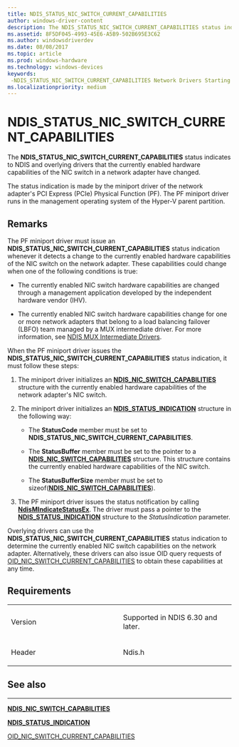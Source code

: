 ```yaml
---
title: NDIS_STATUS_NIC_SWITCH_CURRENT_CAPABILITIES
author: windows-driver-content
description: The NDIS_STATUS_NIC_SWITCH_CURRENT_CAPABILITIES status indicates to NDIS and overlying drivers that the currently enabled hardware capabilities of the NIC switch in a network adapter have changed.
ms.assetid: 8F5DF045-4993-45E6-A5B9-502B695E3C62
ms.author: windowsdriverdev
ms.date: 08/08/2017
ms.topic: article
ms.prod: windows-hardware
ms.technology: windows-devices
keywords: 
 -NDIS_STATUS_NIC_SWITCH_CURRENT_CAPABILITIES Network Drivers Starting with Windows Vista
ms.localizationpriority: medium
---
```


# NDIS\_STATUS\_NIC\_SWITCH\_CURRENT\_CAPABILITIES


The **NDIS\_STATUS\_NIC\_SWITCH\_CURRENT\_CAPABILITIES** status indicates to NDIS and overlying drivers that the currently enabled hardware capabilities of the NIC switch in a network adapter have changed.

The status indication is made by the miniport driver of the network adapter's PCI Express (PCIe) Physical Function (PF). The PF miniport driver runs in the management operating system of the Hyper-V parent partition.

Remarks
-------

The PF miniport driver must issue an **NDIS\_STATUS\_NIC\_SWITCH\_CURRENT\_CAPABILITIES** status indication whenever it detects a change to the currently enabled hardware capabilities of the NIC switch on the network adapter. These capabilities could change when one of the following conditions is true:

-   The currently enabled NIC switch hardware capabilities are changed through a management application developed by the independent hardware vendor (IHV).

-   The currently enabled NIC switch hardware capabilities change for one or more network adapters that belong to a load balancing failover (LBFO) team managed by a MUX intermediate driver. For more information, see [NDIS MUX Intermediate Drivers](https://msdn.microsoft.com/library/windows/hardware/ff566498).

When the PF miniport driver issues the **NDIS\_STATUS\_NIC\_SWITCH\_CURRENT\_CAPABILITIES** status indication, it must follow these steps:

1.  The miniport driver initializes an [**NDIS\_NIC\_SWITCH\_CAPABILITIES**](https://msdn.microsoft.com/library/windows/hardware/ff566583) structure with the currently enabled hardware capabilities of the network adapter's NIC switch.
2.  The miniport driver initializes an [**NDIS\_STATUS\_INDICATION**](https://msdn.microsoft.com/library/windows/hardware/ff567373) structure in the following way:

    -   The **StatusCode** member must be set to **NDIS\_STATUS\_NIC\_SWITCH\_CURRENT\_CAPABILITIES**.

    -   The **StatusBuffer** member must be set to the pointer to a [**NDIS\_NIC\_SWITCH\_CAPABILITIES**](https://msdn.microsoft.com/library/windows/hardware/ff566583) structure. This structure contains the currently enabled hardware capabilities of the NIC switch.

    -   The **StatusBufferSize** member must be set to sizeof([**NDIS\_NIC\_SWITCH\_CAPABILITIES**](https://msdn.microsoft.com/library/windows/hardware/ff566583)).

3.  The PF miniport driver issues the status notification by calling [**NdisMIndicateStatusEx**](https://msdn.microsoft.com/library/windows/hardware/ff563600). The driver must pass a pointer to the [**NDIS\_STATUS\_INDICATION**](https://msdn.microsoft.com/library/windows/hardware/ff567373) structure to the *StatusIndication* parameter.

Overlying drivers can use the **NDIS\_STATUS\_NIC\_SWITCH\_CURRENT\_CAPABILITIES** status indication to determine the currently enabled NIC switch capabilities on the network adapter. Alternatively, these drivers can also issue OID query requests of [OID\_NIC\_SWITCH\_CURRENT\_CAPABILITIES](oid-nic-switch-current-capabilities.md) to obtain these capabilities at any time.

Requirements
------------

<table>
<colgroup>
<col width="50%" />
<col width="50%" />
</colgroup>
<tbody>
<tr class="odd">
<td><p>Version</p></td>
<td><p>Supported in NDIS 6.30 and later.</p></td>
</tr>
<tr class="even">
<td><p>Header</p></td>
<td>Ndis.h</td>
</tr>
</tbody>
</table>

## See also


****
[**NDIS\_NIC\_SWITCH\_CAPABILITIES**](https://msdn.microsoft.com/library/windows/hardware/ff566583)

[**NDIS\_STATUS\_INDICATION**](https://msdn.microsoft.com/library/windows/hardware/ff567373)

[OID\_NIC\_SWITCH\_CURRENT\_CAPABILITIES](oid-nic-switch-current-capabilities.md)

 

 




